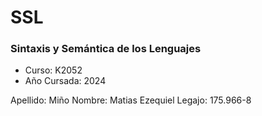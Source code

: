 # SSL

### Sintaxis y Semántica de los Lenguajes
- Curso: K2052
- Año Cursada: 2024

Apellido: Miño 
Nombre: Matias Ezequiel
Legajo: 175.966-8
